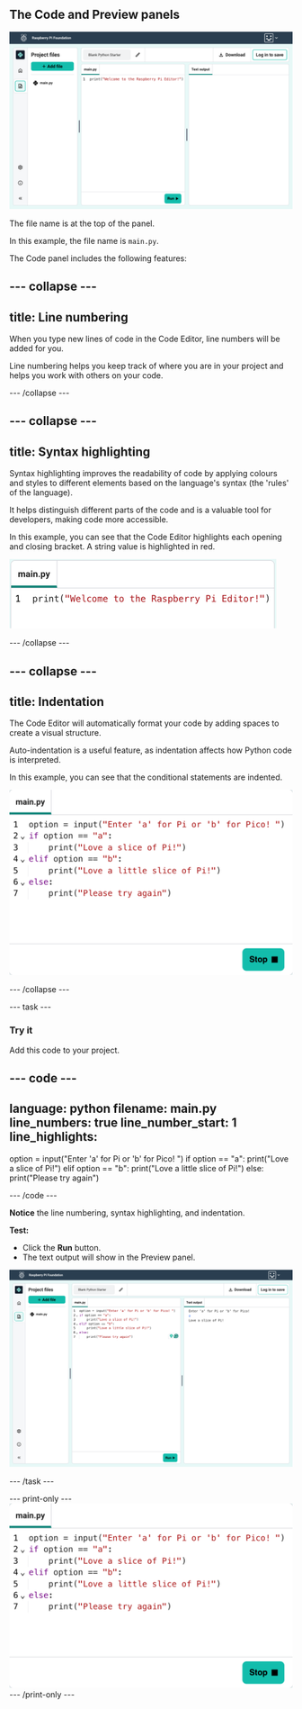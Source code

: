 ## The Code and Preview panels

![Python code in the Code Editor. The Preview panel is blank.](images/main-and-preview.png)

The file name is at the top of the panel. 

In this example, the file name is `main.py`.

The Code panel includes the following features: 

--- collapse ---
---
title: Line numbering
---

When you type new lines of code in the Code Editor, line numbers will be added for you. 

Line numbering helps you keep track of where you are in your project and helps you work with others on your code.

--- /collapse ---

--- collapse ---
---
title: Syntax highlighting
---

Syntax highlighting improves the readability of code by applying colours and styles to different elements based on the language's syntax (the 'rules' of the language). 

It helps distinguish different parts of the code and is a valuable tool for developers, making code more accessible.

In this example, you can see that the Code Editor highlights each opening and closing bracket. A string value is highlighted in red.

![Python code in the Code Editor.](images/python-code.png)

--- /collapse ---

--- collapse ---
---
title: Indentation
---

The Code Editor will automatically format your code by adding spaces to create a visual structure.

Auto-indentation is a useful feature, as indentation affects how Python code is interpreted.

In this example, you can see that the conditional statements are indented.

![Python code in the Code Editor.](images/indent-code.png)

--- /collapse ---

--- task ---

### Try it

Add this code to your project.

--- code ---
---
language: python
filename: main.py
line_numbers: true
line_number_start: 1
line_highlights:
---

option = input("Enter 'a' for Pi or 'b' for Pico! ")
if option == "a":
    print("Love a slice of Pi!")
elif option == "b":
    print("Love a little slice of Pi!")
else:
    print("Please try again")

--- /code ---

**Notice** the line numbering, syntax highlighting, and indentation.

**Test:** 

+ Click the **Run** button.
+ The text output will show in the Preview panel.

![Python code in the Code Editor - The Preview panel shows the text output.](images/python-run.png)

--- /task ---

--- print-only ---
![Python code in the Code panel.](images/indent-code.png)
--- /print-only ---
